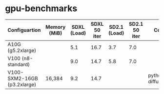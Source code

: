 # gpu-benchmarks



| Configuartion | Memory (MiB) | SDXL (Load) | SDXL 50 iter | SD2.1 (Load) | SD2.1 50 iter | Comments |
| -- | -- | -- | -- | -- | -- | -- |
| A10G (g5.2xlarge) |  | 5.1   | 16.7   |  3.7   |  7.0  | |
| V100 (n8-standard) | | 9.0   | 14.7   |  5.8  | 7.0 | | 
| V100-SXM2-16GB (p3.2xlarge) | 16,384 | 9.2 | 14.7 | | | python==3.9  diffusers==0.25 |
